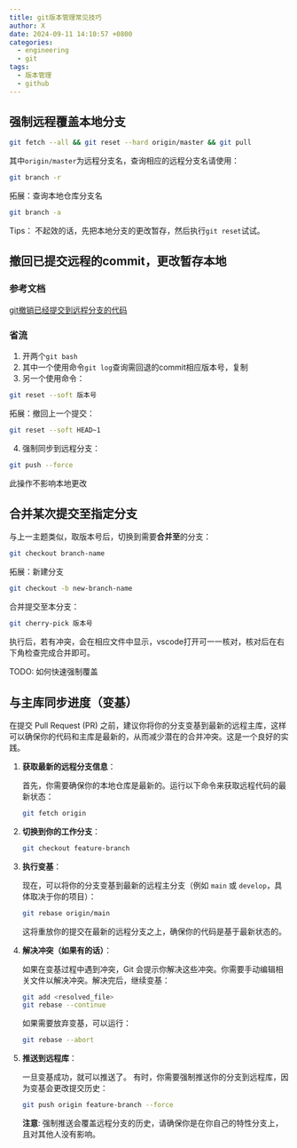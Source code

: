```yaml
---
title: git版本管理常见技巧
author: X
date: 2024-09-11 14:10:57 +0800
categories:
  - engineering
  - git
tags:
  - 版本管理
  - github
---
```

## 强制远程覆盖本地分支
```bash
git fetch --all && git reset --hard origin/master && git pull
```
其中`origin/master`为远程分支名，查询相应的远程分支名请使用：
```bash
git branch -r
```
拓展：查询本地仓库分支名
```bash
git branch -a
```

Tips：
不起效的话，先把本地分支的更改暂存，然后执行`git reset`试试。

## 撤回已提交远程的commit，更改暂存本地

### 参考文档
[git撤销已经提交到远程分支的代码](https://blog.csdn.net/FloraCHY/article/details/115380416)

### 省流
1. 开两个`git bash`
2. 其中一个使用命令`git log`查询需回退的commit相应版本号，复制
3. 另一个使用命令：
```bash
git reset --soft 版本号 
```
拓展：撤回上一个提交：
```bash
git reset --soft HEAD~1
```
4. 强制同步到远程分支：
```bash
git push --force
```
此操作不影响本地更改

## 合并某次提交至指定分支

与上一主题类似，取版本号后，切换到需要**合并至**的分支：
```bash
git checkout branch-name
```
拓展：新建分支
```bash
git checkout -b new-branch-name
```
合并提交至本分支：
```bash
git cherry-pick 版本号
```
执行后，若有冲突，会在相应文件中显示，vscode打开可一一核对，核对后在右下角检查完成合并即可。

TODO: 如何快速强制覆盖

## 与主库同步进度（变基）

在提交 Pull Request (PR) 之前，建议你将你的分支变基到最新的远程主库，这样可以确保你的代码和主库是最新的，从而减少潜在的合并冲突。这是一个良好的实践。

1. **获取最新的远程分支信息**：

   首先，你需要确保你的本地仓库是最新的。运行以下命令来获取远程代码的最新状态：

   ```bash
   git fetch origin
   ```

2. **切换到你的工作分支**：

   ```bash
   git checkout feature-branch
   ```

3. **执行变基**：

   现在，可以将你的分支变基到最新的远程主分支（例如 `main` 或 `develop`，具体取决于你的项目）：

   ```bash
   git rebase origin/main
   ```

   这将重放你的提交在最新的远程分支之上，确保你的代码是基于最新状态的。

4. **解决冲突（如果有的话）**：

   如果在变基过程中遇到冲突，Git 会提示你解决这些冲突。你需要手动编辑相关文件以解决冲突。解决完后，继续变基：

   ```bash
   git add <resolved_file>
   git rebase --continue
   ```

   如果需要放弃变基，可以运行：

   ```bash
   git rebase --abort
   ```

5. **推送到远程库**：

   一旦变基成功，就可以推送了。
   有时，你需要强制推送你的分支到远程库，因为变基会更改提交历史：

   ```bash
   git push origin feature-branch --force
   ```

   **注意**: 强制推送会覆盖远程分支的历史，请确保你是在你自己的特性分支上，且对其他人没有影响。